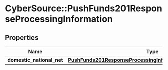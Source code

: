 # CyberSource::PushFunds201ResponseProcessingInformation

## Properties
Name | Type | Description | Notes
------------ | ------------- | ------------- | -------------
**domestic_national_net** | [**PushFunds201ResponseProcessingInformationDomesticNationalNet**](PushFunds201ResponseProcessingInformationDomesticNationalNet.md) |  | [optional] 


